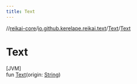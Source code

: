 ```yaml
---
title: Text
---
```

//[reikai-core](../../../index.html)/[io.github.kerelape.reikai.text](../index.html)/[Text](index.html)/[Text](-text.html)



# Text



[JVM]\
fun [Text](-text.html)(origin: [String](https://kotlinlang.org/api/latest/jvm/stdlib/kotlin/-string/index.html))




